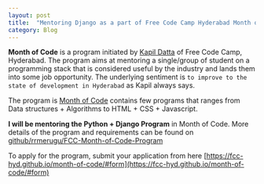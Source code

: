 ```yaml
---
layout: post
title:  "Mentoring Django as a part of Free Code Camp Hyderabad Month of Code Program  "
category: Blog
---
```



**Month of Code** is a program initiated by [Kapil Datta](https://github.com/duttakapil) of
 Free Code Camp, Hyderabad. The program aims at mentoring a single/group of student on a
 programming stack that is considered useful by the industry and lands them into
 some job opportunity. The underlying sentiment is `to improve to the state of development
 in Hyderabad` as Kapil always says.

The program is [Month of Code](https://fcc-hyd.github.io/month-of-code/) contains few programs
that ranges from Data structures + Algorithms to HTML + CSS + Javascript.

 **I will be mentoring the Python + Django Program** in Month of Code. More details of the program and
 requirements can be found on [github/rrmerugu/FCC-Month-of-Code-Program](https://github.com/rrmerugu/FCC-Month-of-Code-Program)

To apply for the program, submit your application from here [https://fcc-hyd.github.io/month-of-code/#form](https://fcc-hyd.github.io/month-of-code/#form)

<!--/excerpt-->
